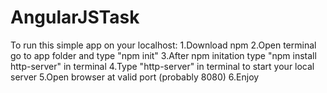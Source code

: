 # AngularJSTask

To run this simple app on your localhost:
1.Download npm
2.Open terminal go to app folder and type "npm init"
3.After npm initation type "npm install http-server" in terminal
4.Type "http-server" in terminal to start your local server
5.Open browser at valid port (probably 8080)
6.Enjoy
